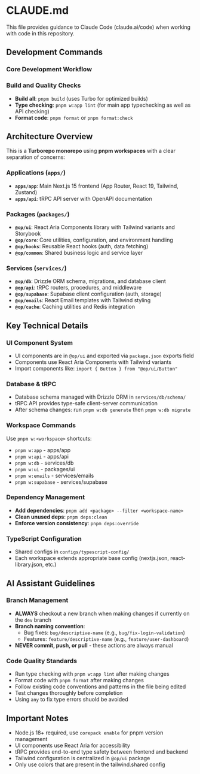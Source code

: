 # CLAUDE.md

This file provides guidance to Claude Code (claude.ai/code) when working with code in this repository.

## Development Commands

### Core Development Workflow

### Build and Quality Checks

- **Build all**: `pnpm build` (uses Turbo for optimized builds)
- **Type checking**: `pnpm w:app lint` (for main app typechecking as well as API checking)
- **Format code**: `pnpm format` or `pnpm format:check`

## Architecture Overview

This is a **Turborepo monorepo** using **pnpm workspaces** with a clear separation of concerns:

### Applications (`apps/`)

- **`apps/app`**: Main Next.js 15 frontend (App Router, React 19, Tailwind, Zustand)
- **`apps/api`**: tRPC API server with OpenAPI documentation

### Packages (`packages/`)

- **`@op/ui`**: React Aria Components library with Tailwind variants and Storybook
- **`@op/core`**: Core utilities, configuration, and environment handling
- **`@op/hooks`**: Reusable React hooks (auth, data fetching)
- **`@op/common`**: Shared business logic and service layer

### Services (`services/`)

- **`@op/db`**: Drizzle ORM schema, migrations, and database client
- **`@op/api`**: tRPC routers, procedures, and middleware
- **`@op/supabase`**: Supabase client configuration (auth, storage)
- **`@op/emails`**: React Email templates with Tailwind styling
- **`@op/cache`**: Caching utilities and Redis integration

## Key Technical Details

### UI Component System

- UI components are in `@op/ui` and exported via `package.json` exports field
- Components use React Aria Components with Tailwind variants
- Import components like: `import { Button } from "@op/ui/Button"`

### Database & tRPC

- Database schema managed with Drizzle ORM in `services/db/schema/`
- tRPC API provides type-safe client-server communication
- After schema changes: run `pnpm w:db generate` then `pnpm w:db migrate`

### Workspace Commands

Use `pnpm w:<workspace>` shortcuts:

- `pnpm w:app` - apps/app
- `pnpm w:api` - apps/api
- `pnpm w:db` - services/db
- `pnpm w:ui` - packages/ui
- `pnpm w:emails` - services/emails
- `pnpm w:supabase` - services/supabase

### Dependency Management

- **Add dependencies**: `pnpm add <package> --filter <workspace-name>`
- **Clean unused deps**: `pnpm deps:clean`
- **Enforce version consistency**: `pnpm deps:override`

### TypeScript Configuration

- Shared configs in `configs/typescript-config/`
- Each workspace extends appropriate base config (nextjs.json, react-library.json, etc.)

## AI Assistant Guidelines

### Branch Management

- **ALWAYS** checkout a new branch when making changes if currently on the `dev` branch
- **Branch naming convention**:
  - Bug fixes: `bug/descriptive-name` (e.g., `bug/fix-login-validation`)
  - Features: `feature/descriptive-name` (e.g., `feature/user-dashboard`)
- **NEVER commit, push, or pull** - these actions are always manual

### Code Quality Standards

- Run type checking with `pnpm w:app lint` after making changes
- Format code with `pnpm format` after making changes
- Follow existing code conventions and patterns in the file being edited
- Test changes thoroughly before completion
- Using `any` to fix type errors shuold be avoided

## Important Notes

- Node.js 18+ required, use `corepack enable` for pnpm version management
- UI components use React Aria for accessibility
- tRPC provides end-to-end type safety between frontend and backend
- Tailwind configuration is centralized in `@op/ui` package
- Only use colors that are present in the tailwind.shared config
